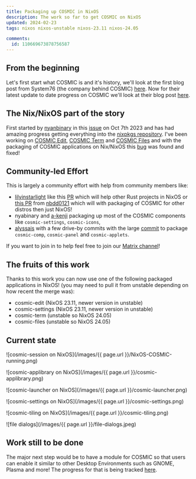 ```yaml
---
title: Packaging up COSMIC in NixOS
description: The work so far to get COSMIC on NixOS
updated: 2024-02-23
tags: nixos nixos-unstable nixos-23.11 nixos-24.05

comments:
  id: 110669673878756587
---
```


## From the beginning

Let's first start what COSMIC is and it's history, we'll look at the first blog post from System76 (the company behind COSMIC) [here](https://blog.system76.com/post/november-at-system76-products-promos--cosmic-de). Now for their latest update to date progress on COSMIC we'll look at their blog post [here](https://blog.system76.com/post/cosmic-the-road-to-alpha).

## The Nix/NixOS part of the story

First started by [nyanbinary](https://github.com/nyabinary) in this [issue](https://github.com/NixOS/nixpkgs/issues/259641) on Oct 7th 2023 and has had amazing progress getting everything into the [nixpkgs repository](https://github.com/NixOS/nixpkgs). I've been working on [COSMIC Edit](https://github.com/NixOS/nixpkgs/pull/265103), [COSMIC Term](https://github.com/NixOS/nixpkgs/pull/276959) and [COSMIC Files](https://github.com/NixOS/nixpkgs/pull/278745) and with the packaging of COSMIC applications on Nix/NixOS this [bug](https://github.com/NixOS/nixpkgs/pull/276072) was found and fixed!

## Community-led Effort

This is largely a community effort with help from community members like:

- [lilyinstarlight](https://github.com/lilyinstarlight) like this [PR](https://github.com/NixOS/nixpkgs/pull/276072) which will help other Rust projects in NixOS or [this PR](https://github.com/pop-os/libcosmic/commit/3aef16bf9ed7f0b2ffbaa46b0d60b1a663ebcbd7) from [nbdd0121](https://github.com/nbdd0121) which will with packaging of COSMIC for other distros then just NixOS!
- nyabinary and [a-kenji](https://github.com/a-kenji) packaging up most of the COSMIC components like `cosmic-settings`, `cosmic-icons`, 
- [alyssais](https://github.com/alyssais) with a few drive-by commits with the large [commit](https://github.com/NixOS/nixpkgs/pull/251365) to package `cosmic-comp`, `cosmic-panel` and `cosmic-applets`.

If you want to join in to help feel free to join our [Matrix channel](https://matrix.to/#/#cosmic:nixos.org)!

## The fruits of this work

Thanks to this work you can now use one of the following packaged applications in NixOS! (you may need to pull it from unstable depending on how recent the merge was):

- cosmic-edit (NixOS 23.11, newer version in unstable)
- cosmic-settings (NixOS 23.11, newer version in unstable)
- cosmic-term (unstable so NixOS 24.05)
- cosmic-files (unstable so NixOS 24.05)

## Current state

![cosmic-session on NixOS](/images/{{ page.url }}/NixOS-COSMIC-running.png)

![cosmic-applibrary on NixOS](/images/{{ page.url }}/cosmic-applibrary.png)

![cosmic-launcher on NixOS](/images/{{ page.url }}/cosmic-launcher.png)

![cosmic-settings on NixOS](/images/{{ page.url }}/cosmic-settings.png)

![cosmic-tiling on NixOS](/images/{{ page.url }}/cosmic-tiling.png)

![file dialogs](/images/{{ page.url }}/file-dialogs.jpeg)

## Work still to be done

The major next step would be to have a module for COSMIC so that users can enable it similar to other Desktop Environments such as GNOME, Plasma and more! The progress for that is being tracked [here](https://github.com/NixOS/nixpkgs/pull/267099).
